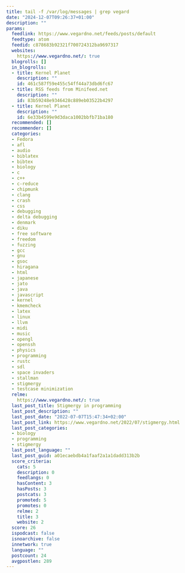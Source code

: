 ```yaml
---
title: tail -f /var/log/messages | grep vegard
date: "2024-12-07T09:26:37+01:00"
description: ""
params:
  feedlink: https://www.vegardno.net/feeds/posts/default
  feedtype: atom
  feedid: c878683b92321f700724312ba9697317
  websites:
    https://www.vegardno.net/: true
  blogrolls: []
  in_blogrolls:
  - title: Kernel Planet
    description: ""
    id: 461c587f59e455c54ff44a73dbd6fc67
  - title: RSS feeds from Minifeed.net
    description: ""
    id: 83b59248e9346428c889eb03522b4297
  - title: Kernel Planet
    description: ""
    id: 6e33b4599e9d3daca1002bbfb71ba180
  recommended: []
  recommender: []
  categories:
  - Fedora
  - afl
  - audio
  - biblatex
  - bibtex
  - biology
  - c
  - c++
  - c-reduce
  - chipmunk
  - clang
  - crash
  - css
  - debugging
  - delta debugging
  - denmark
  - diku
  - free software
  - freedom
  - fuzzing
  - gcc
  - gnu
  - gsoc
  - hiragana
  - html
  - japanese
  - jato
  - java
  - javascript
  - kernel
  - kmemcheck
  - latex
  - linux
  - llvm
  - midi
  - music
  - opengl
  - openssh
  - physics
  - programming
  - rustc
  - sdl
  - space invaders
  - stallman
  - stigmergy
  - testcase minimization
  relme:
    https://www.vegardno.net/: true
  last_post_title: Stigmergy in programming
  last_post_description: ""
  last_post_date: "2022-07-07T15:47:34+02:00"
  last_post_link: https://www.vegardno.net/2022/07/stigmergy.html
  last_post_categories:
  - biology
  - programming
  - stigmergy
  last_post_language: ""
  last_post_guid: a01ecaebdb4a1faaf2a1a1dadd313b2b
  score_criteria:
    cats: 5
    description: 0
    feedlangs: 0
    hasContent: 3
    hasPosts: 3
    postcats: 3
    promoted: 5
    promotes: 0
    relme: 2
    title: 3
    website: 2
  score: 26
  ispodcast: false
  isnoarchive: false
  innetwork: true
  language: ""
  postcount: 24
  avgpostlen: 289
---
```

